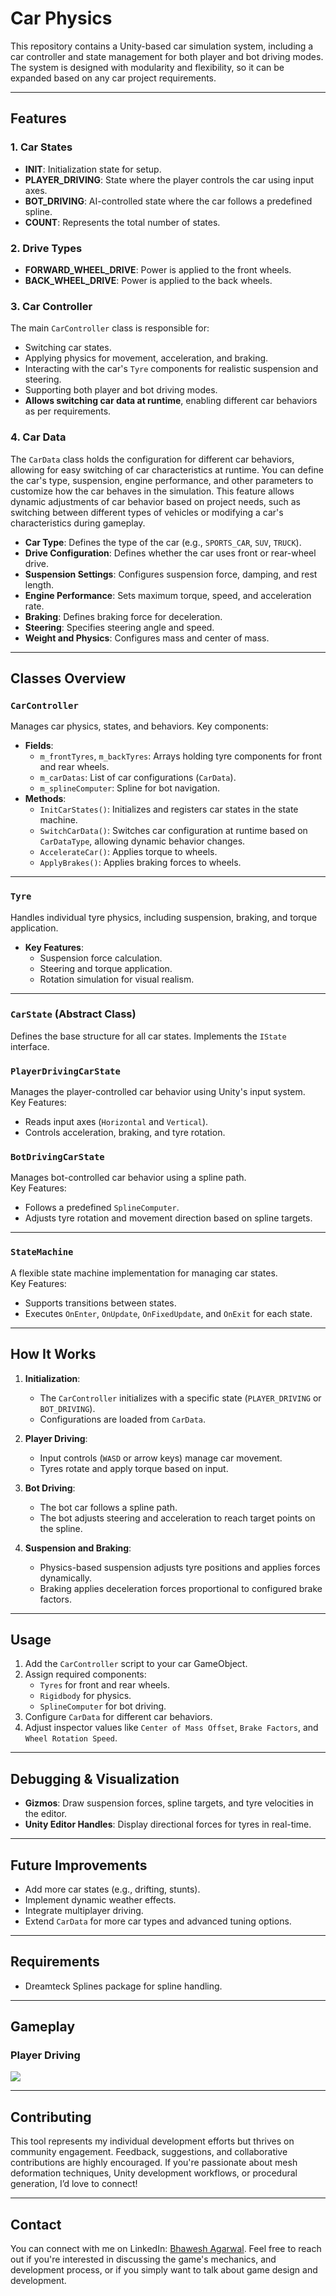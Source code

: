# Car Physics

This repository contains a Unity-based car simulation system, including a car controller and state management for both player and bot driving modes. The system is designed with modularity and flexibility, so it can be expanded based on any car project requirements.

---

## Features

### 1. **Car States**
- **INIT**: Initialization state for setup.
- **PLAYER_DRIVING**: State where the player controls the car using input axes.
- **BOT_DRIVING**: AI-controlled state where the car follows a predefined spline.
- **COUNT**: Represents the total number of states.

### 2. **Drive Types**
- **FORWARD_WHEEL_DRIVE**: Power is applied to the front wheels.
- **BACK_WHEEL_DRIVE**: Power is applied to the back wheels.

### 3. **Car Controller**
The main `CarController` class is responsible for:
- Switching car states.
- Applying physics for movement, acceleration, and braking.
- Interacting with the car's `Tyre` components for realistic suspension and steering.
- Supporting both player and bot driving modes.
- **Allows switching car data at runtime**, enabling different car behaviors as per requirements.

### 4. **Car Data**
The `CarData` class holds the configuration for different car behaviors, allowing for easy switching of car characteristics at runtime. You can define the car's type, suspension, engine performance, and other parameters to customize how the car behaves in the simulation. This feature allows dynamic adjustments of car behavior based on project needs, such as switching between different types of vehicles or modifying a car's characteristics during gameplay.

- **Car Type**: Defines the type of the car (e.g., `SPORTS_CAR`, `SUV`, `TRUCK`).
- **Drive Configuration**: Defines whether the car uses front or rear-wheel drive.
- **Suspension Settings**: Configures suspension force, damping, and rest length.
- **Engine Performance**: Sets maximum torque, speed, and acceleration rate.
- **Braking**: Defines braking force for deceleration.
- **Steering**: Specifies steering angle and speed.
- **Weight and Physics**: Configures mass and center of mass.

---

## Classes Overview

### `CarController`
Manages car physics, states, and behaviors. Key components:
- **Fields**:
  - `m_frontTyres`, `m_backTyres`: Arrays holding tyre components for front and rear wheels.
  - `m_carDatas`: List of car configurations (`CarData`).
  - `m_splineComputer`: Spline for bot navigation.
- **Methods**:
  - `InitCarStates()`: Initializes and registers car states in the state machine.
  - `SwitchCarData()`: Switches car configuration at runtime based on `CarDataType`, allowing dynamic behavior changes.
  - `AccelerateCar()`: Applies torque to wheels.
  - `ApplyBrakes()`: Applies braking forces to wheels.

---

### `Tyre`
Handles individual tyre physics, including suspension, braking, and torque application.  
- **Key Features**:
  - Suspension force calculation.
  - Steering and torque application.
  - Rotation simulation for visual realism.

---

### `CarState` (Abstract Class)
Defines the base structure for all car states. Implements the `IState` interface.

### `PlayerDrivingCarState`
Manages the player-controlled car behavior using Unity's input system.  
Key Features:
- Reads input axes (`Horizontal` and `Vertical`).
- Controls acceleration, braking, and tyre rotation.

### `BotDrivingCarState`
Manages bot-controlled car behavior using a spline path.  
Key Features:
- Follows a predefined `SplineComputer`.
- Adjusts tyre rotation and movement direction based on spline targets.

---

### `StateMachine`
A flexible state machine implementation for managing car states.  
Key Features:
- Supports transitions between states.
- Executes `OnEnter`, `OnUpdate`, `OnFixedUpdate`, and `OnExit` for each state.

---

## How It Works

1. **Initialization**:  
   - The `CarController` initializes with a specific state (`PLAYER_DRIVING` or `BOT_DRIVING`).
   - Configurations are loaded from `CarData`.

2. **Player Driving**:
   - Input controls (`WASD` or arrow keys) manage car movement.
   - Tyres rotate and apply torque based on input.

3. **Bot Driving**:
   - The bot car follows a spline path.
   - The bot adjusts steering and acceleration to reach target points on the spline.

4. **Suspension and Braking**:
   - Physics-based suspension adjusts tyre positions and applies forces dynamically.
   - Braking applies deceleration forces proportional to configured brake factors.

---

## Usage

1. Add the `CarController` script to your car GameObject.
2. Assign required components:
   - `Tyres` for front and rear wheels.
   - `Rigidbody` for physics.
   - `SplineComputer` for bot driving.
3. Configure `CarData` for different car behaviors.
4. Adjust inspector values like `Center of Mass Offset`, `Brake Factors`, and `Wheel Rotation Speed`.

---

## Debugging & Visualization
- **Gizmos**: Draw suspension forces, spline targets, and tyre velocities in the editor.
- **Unity Editor Handles**: Display directional forces for tyres in real-time.

---

## Future Improvements
- Add more car states (e.g., drifting, stunts).
- Implement dynamic weather effects.
- Integrate multiplayer driving.
- Extend `CarData` for more car types and advanced tuning options.

---

## Requirements
- Dreamteck Splines package for spline handling.

---
## Gameplay

### Player Driving
[![](https://github.com/Bhawesh02/Car-Physics/blob/main/Car_Physics/Assets/Extra/Car%20Physics%20Gameplay.gif)](https://youtube.com/shorts/r4XY97JedFg)

---

## Contributing
This tool represents my individual development efforts but thrives on community engagement. Feedback, suggestions, and collaborative contributions are highly encouraged. If you're passionate about mesh deformation techniques, Unity development workflows, or procedural generation, I’d love to connect!

---

## Contact

You can connect with me on LinkedIn: [Bhawesh Agarwal](https://www.linkedin.com/in/bhawesh-agarwal-70b98b113). Feel free to reach out if you're interested in discussing the game's mechanics, and development process, or if you simply want to talk about game design and development.
